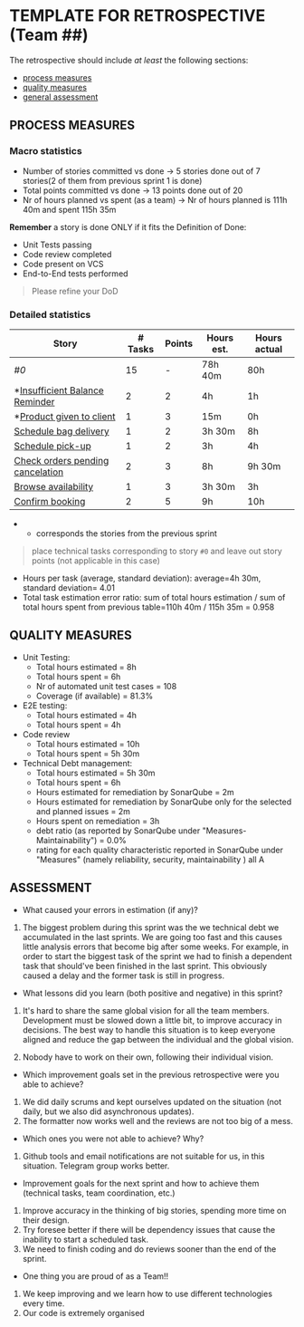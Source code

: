 # TEMPLATE FOR RETROSPECTIVE (Team ##)

The retrospective should include _at least_ the following
sections:

- [process measures](#process-measures)
- [quality measures](#quality-measures)
- [general assessment](#assessment)

## PROCESS MEASURES

### Macro statistics

- Number of stories committed vs done  -> 5 stories done out of 7 stories(2 of them from previous sprint 1 is done)
- Total points committed vs done -> 13 points done out of 20
- Nr of hours planned vs spent (as a team) -> Nr of hours planned is 111h 40m and spent 115h 35m

**Remember** a story is done ONLY if it fits the Definition of Done:

- Unit Tests passing
- Code review completed
- Code present on VCS
- End-to-End tests performed

> Please refine your DoD

### Detailed statistics

| Story | # Tasks | Points | Hours est. | Hours actual |
| ----- | ------- | ------ | ---------- | ------------ |
| _#0_  |     15    | -      |     78h 40m       |       80h       |
|*[Insufficient Balance Reminder](https://polito-se2-21-09.myjetbrains.com/youtrack/issue/S202109SPG-8) |     2    |    2    |   4h        |    1h          |
|*[Product given to client](https://polito-se2-21-09.myjetbrains.com/youtrack/issue/S202109SPG-4) |     1    |    3    |   15m        |    0h          |
|[Schedule bag delivery](https://polito-se2-21-09.myjetbrains.com/youtrack/issue/S202109SPG-43) |     1    |    2    |   3h 30m         |    8h          |
|[Schedule pick-up](https://polito-se2-21-09.myjetbrains.com/youtrack/issue/S202109SPG-44) |     1    |    2    |   3h         |    4h         |
|[Check orders pending cancelation](https://polito-se2-21-09.myjetbrains.com/youtrack/issue/S202109SPG-10) |     2    |    3    |   8h         |   9h 30m         |
|[Browse availability](https://polito-se2-21-09.myjetbrains.com/youtrack/issue/S202109SPG-37) |     1    |    3    |   3h 30m         |    3h         |
|[Confirm booking](https://polito-se2-21-09.myjetbrains.com/youtrack/issue/S202109SPG-48) |     2    |    5    |   9h         |    10h         |


- * corresponds the stories from the previous sprint


> place technical tasks corresponding to story `#0` and leave out story points (not applicable in this case)

- Hours per task (average, standard deviation): average=4h 30m, standard deviation= 4.01
- Total task estimation error ratio: sum of total hours estimation / sum of total hours spent from previous table=110h 40m / 115h 35m = 0.958 

## QUALITY MEASURES

- Unit Testing:
  - Total hours estimated = 8h
  - Total hours spent = 6h
  - Nr of automated unit test cases = 108
  - Coverage (if available) = 81.3%
- E2E testing:
  - Total hours estimated = 4h
  - Total hours spent = 4h
- Code review
  - Total hours estimated  = 10h
  - Total hours spent = 5h 30m
- Technical Debt management:
  - Total hours estimated = 5h 30m
  - Total hours spent = 6h
  - Hours estimated for remediation by SonarQube  = 2m
  - Hours estimated for remediation by SonarQube only for the selected and planned issues = 2m
  - Hours spent on remediation = 3h
  - debt ratio (as reported by SonarQube under "Measures-Maintainability") = 0.0%
  - rating for each quality characteristic reported in SonarQube under "Measures" (namely reliability, security, maintainability ) all A

## ASSESSMENT

- What caused your errors in estimation (if any)?

1. The biggest problem during this sprint was the we technical debt we accumulated in the last sprints. We are going too fast and this causes little analysis errors that become big after some weeks.
   For example, in order to start the biggest task of the sprint we had to finish a dependent task that should've been finished in the last sprint. This obviously caused a delay and the former task is still in progress.

- What lessons did you learn (both positive and negative) in this sprint?

1. It's hard to share the same global vision for all the team members. Development must be slowed down a little bit, to improve accuracy in decisions. The best way to handle this situation is to keep everyone aligned and reduce the gap between the individual and the global vision.

2. Nobody have to work on their own, following their individual vision.

- Which improvement goals set in the previous retrospective were you able to achieve?

1. We did daily scrums and kept ourselves updated on the situation (not daily, but we also did asynchronous updates).
2. The formatter now works well and the reviews are not too big of a mess.

- Which ones you were not able to achieve? Why?

1. Github tools and email notifications are not suitable for us, in this situation. Telegram group works better.

- Improvement goals for the next sprint and how to achieve them (technical tasks, team coordination, etc.)

1. Improve accuracy in the thinking of big stories, spending more time on their design.
2. Try foresee better if there will be dependency issues that cause the inability to start a scheduled task.
3. We need to finish coding and do reviews sooner than the end of the sprint.

- One thing you are proud of as a Team!!

1. We keep improving and we learn how to use different technologies every time.
2. Our code is extremely organised
